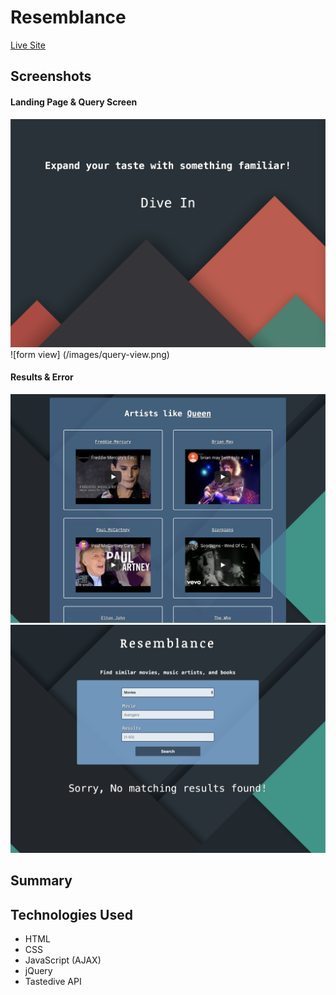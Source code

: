 # Resemblance

[Live Site]()

## Screenshots

#### Landing Page & Query Screen
![landing page](/images/landing-page.png)
![form view] (/images/query-view.png)

#### Results & Error
![results view](/images/results.png)
![error](/images/error.png)

## Summary
  

## Technologies Used
  * HTML
  * CSS
  * JavaScript (AJAX)
  * jQuery
  * Tastedive API
